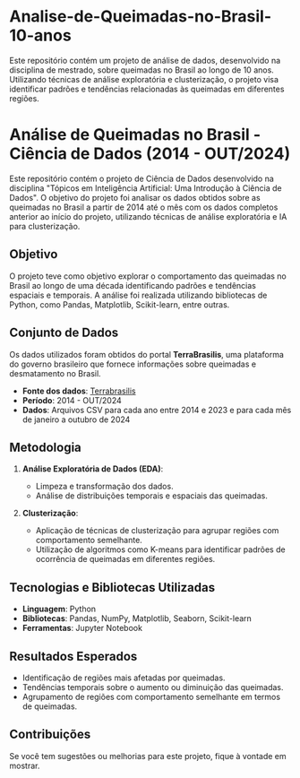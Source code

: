 # Analise-de-Queimadas-no-Brasil-10-anos
Este repositório contém um projeto de análise de dados, desenvolvido na disciplina de mestrado, sobre queimadas no Brasil ao longo de 10 anos. Utilizando técnicas de análise exploratória e clusterização, o projeto visa identificar padrões e tendências relacionadas às queimadas em diferentes regiões.

# Análise de Queimadas no Brasil - Ciência de Dados (2014 - OUT/2024)

Este repositório contém o projeto de Ciência de Dados desenvolvido na disciplina "Tópicos em Inteligência Artificial: Uma Introdução à Ciência de Dados". O objetivo do projeto foi analisar os dados obtidos sobre as queimadas no Brasil a partir de 2014 até o mês com os dados completos anterior ao início do projeto, utilizando técnicas de análise exploratória e IA para clusterização.

## Objetivo
O projeto teve como objetivo explorar o comportamento das queimadas no Brasil ao longo de uma década identificando padrões e tendências espaciais e temporais. A análise foi realizada utilizando bibliotecas de Python, como Pandas, Matplotlib, Scikit-learn, entre outras.

## Conjunto de Dados
Os dados utilizados foram obtidos do portal **TerraBrasilis**, uma plataforma do governo brasileiro que fornece informações sobre queimadas e desmatamento no Brasil. 

- **Fonte dos dados**: [Terrabrasilis](https://terrabrasilis.dpi.inpe.br/queimadas/portal/dados-abertos/)
- **Período**: 2014 - OUT/2024
- **Dados**: Arquivos CSV para cada ano entre 2014 e 2023 e para cada mês de janeiro a outubro de 2024

## Metodologia

1. **Análise Exploratória de Dados (EDA)**:
   - Limpeza e transformação dos dados.
   - Análise de distribuições temporais e espaciais das queimadas.

2. **Clusterização**:
   - Aplicação de técnicas de clusterização para agrupar regiões com comportamento semelhante.
   - Utilização de algoritmos como K-means para identificar padrões de ocorrência de queimadas em diferentes regiões.

## Tecnologias e Bibliotecas Utilizadas
- **Linguagem**: Python
- **Bibliotecas**: Pandas, NumPy, Matplotlib, Seaborn, Scikit-learn
- **Ferramentas**: Jupyter Notebook


## Resultados Esperados
- Identificação de regiões mais afetadas por queimadas.
- Tendências temporais sobre o aumento ou diminuição das queimadas.
- Agrupamento de regiões com comportamento semelhante em termos de queimadas.

## Contribuições
Se você tem sugestões ou melhorias para este projeto, fique à vontade em mostrar.
